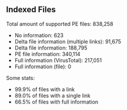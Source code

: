 ## Indexed Files

<!--FileStats-->
Total amount of supported PE files: 838,258

* No information: 623
* Delta file information (multiple links): 91,675
* Delta file information: 188,795
* PE file information: 340,114
* Full information (VirusTotal): 217,051
* Full information (file): 0

Some stats:

* 99.9% of files with a link
* 89.0% of files with a single link
* 66.5% of files with full information
<!--/FileStats-->

